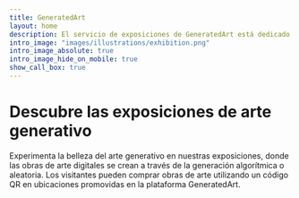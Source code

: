 ```yaml
---
title: GeneratedArt
layout: home
description: El servicio de exposiciones de GeneratedArt está dedicado a presentar las mejores y más innovadoras obras de arte generativo de todo el mundo. Nuestro equipo de curadores experimentados selecciona y revisa cuidadosamente cada obra de arte, asegurándose de que cumple con nuestros altos estándares de competencia técnica, visión artística y creatividad.
intro_image: "images/illustrations/exhibition.png"
intro_image_absolute: true
intro_image_hide_on_mobile: true
show_call_box: true
---
```


# Descubre las exposiciones de arte generativo

Experimenta la belleza del arte generativo en nuestras exposiciones, donde las obras de arte digitales se crean a través de la generación algorítmica o aleatoria. Los visitantes pueden comprar obras de arte utilizando un código QR en ubicaciones promovidas en la plataforma GeneratedArt.
